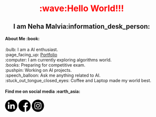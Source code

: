 <h1 align="center" style="color:red">:wave:Hello World!!!</h1>
<h2 align="center">I am Neha Malvia:information_desk_person:</h2>

<h4>About Me :book: </h4>
:bulb: I am a AI enthusiast.
<br>
:page_facing_up: <a href="https://nehasm.github.io/">Portfolio</a>
<br>
:computer: I am currently exploring algorithms world.
<br>
:books: Preparing for competitive exam.
<br>
:pushpin: Working on AI projects.
<br>
:speech_balloon: Ask me anything related to AI.
<br>
:stuck_out_tongue_closed_eyes: Coffee and Laptop made my world best. 

<h4> Find me on social media :earth_asia:</h4>
<a href="https://www.linkedin.com/in/neha-malvia-ab763318a/" align="center"><img src="https://github.com/nehasm/nehasm/blob/master/socialmedia/linkedin.svg" width="40" height="40"margin:10px></a> 
<a href="https://www.facebook.com/people/Neha-Malvia/100022612763711" align="center"><img src="https://github.com/nehasm/nehasm/blob/master/socialmedia/facebook.svg" width="40" height="40" margin:10px></a>                                                                                                          
<a href="https://www.instagram.com/nehamalviaa/" align="center"><img src="https://github.com/nehasm/nehasm/blob/master/socialmedia/instagram.svg" width="40" height="40" margin:10px></a>
